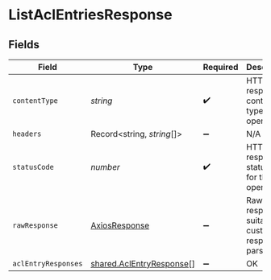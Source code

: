# ListAclEntriesResponse


## Fields

| Field                                                                | Type                                                                 | Required                                                             | Description                                                          |
| -------------------------------------------------------------------- | -------------------------------------------------------------------- | -------------------------------------------------------------------- | -------------------------------------------------------------------- |
| `contentType`                                                        | *string*                                                             | :heavy_check_mark:                                                   | HTTP response content type for this operation                        |
| `headers`                                                            | Record<string, *string*[]>                                           | :heavy_minus_sign:                                                   | N/A                                                                  |
| `statusCode`                                                         | *number*                                                             | :heavy_check_mark:                                                   | HTTP response status code for this operation                         |
| `rawResponse`                                                        | [AxiosResponse](https://axios-http.com/docs/res_schema)              | :heavy_minus_sign:                                                   | Raw HTTP response; suitable for custom response parsing              |
| `aclEntryResponses`                                                  | [shared.AclEntryResponse](../../models/shared/aclentryresponse.md)[] | :heavy_minus_sign:                                                   | OK                                                                   |